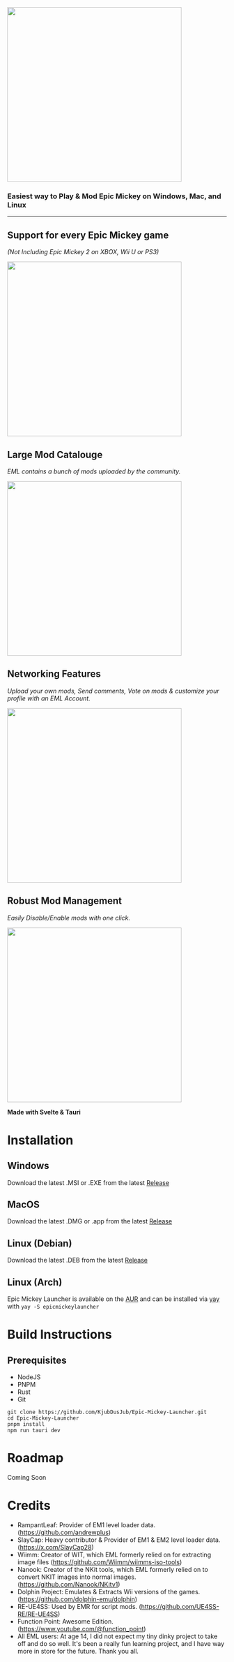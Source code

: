 <img src="https://eml.kalsvik.no/eml.png" width="400">

### Easiest way to Play & Mod Epic Mickey on Windows, Mac, and Linux

---

## Support for every Epic Mickey game

_(Not Including Epic Mickey 2 on XBOX, Wii U or PS3)_

<img src="https://eml.kalsvik.no/gamesmenu.png" width="400">

## Large Mod Catalouge

_EML contains a bunch of mods uploaded by the community._

<img src="https://eml.kalsvik.no/modmarket.png" width="400">

## Networking Features

_Upload your own mods, Send comments, Vote on mods & customize your profile with an EML Account._

<img src="https://eml.kalsvik.no/profilepage.png" width="400">

## Robust Mod Management

_Easily Disable/Enable mods with one click._

<img src="https://eml.kalsvik.no/modmanagement.png" width="400">

**Made with Svelte & Tauri**

# Installation

## Windows

Download the latest .MSI or .EXE from the latest [Release](https://github.com/KjubDusJub/Epic-Mickey-Launcher/releases)

## MacOS

Download the latest .DMG or .app from the latest [Release](https://github.com/KjubDusJub/Epic-Mickey-Launcher/releases)

## Linux (Debian)

Download the latest .DEB from the latest [Release](https://github.com/KjubDusJub/Epic-Mickey-Launcher/releases)

## Linux (Arch)

Epic Mickey Launcher is available on the [AUR](https://aur.archlinux.org/packages/epicmickeylauncher) and can be
installed via [yay](https://github.com/Jguer/yay) with `yay -S epicmickeylauncher`

# Build Instructions

## Prerequisites

- NodeJS
- PNPM
- Rust
- Git

```
git clone https://github.com/KjubDusJub/Epic-Mickey-Launcher.git
cd Epic-Mickey-Launcher
pnpm install
npm run tauri dev
```

# Roadmap

Coming Soon

# Credits

- RampantLeaf: Provider of EM1 level loader data. (https://github.com/andrewplus)
- SlayCap: Heavy contributor & Provider of EM1 & EM2 level loader data. (https://x.com/SlayCap28)
- Wiimm: Creator of WIT, which EML formerly relied on for extracting image
  files (https://github.com/Wiimm/wiimms-iso-tools)
- Nanook: Creator of the NKit tools, which EML formerly relied on to convert NKIT images into normal
  images. (https://github.com/Nanook/NKitv1)
- Dolphin Project: Emulates & Extracts Wii versions of the games. (https://github.com/dolphin-emu/dolphin)
- RE-UE4SS: Used by EMR for script mods. (https://github.com/UE4SS-RE/RE-UE4SS)
- Function Point: Awesome Edition. (https://www.youtube.com/@function_point)
- All EML users: At age 14, I did not expect my tiny dinky project to take off and do so well. It's been a really fun
  learning project, and I have way more in store for the future. Thank you all.
